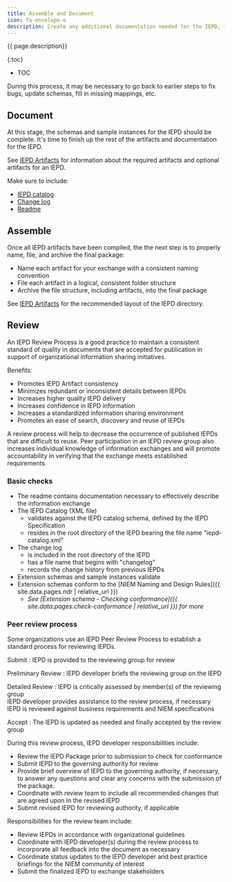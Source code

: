 ```yaml
---
title: Assemble and Document
icon: fa-envelope-o
description: Create any additional documentation needed for the IEPD, fill out the IEPD catalog, assemble all of the artifacts, and bundle the files into the final IEPD zip file package.
---
```


{{ page.description}}

{:toc}
- TOC

During this process, it may be necessary to go back to earlier steps to fix bugs, update schemas, fill in missing mappings, etc.

## Document

At this stage, the schemas and sample instances for the IEPD should be complete.  It's time to finish up the rest of the artifacts and documentation for the IEPD.

See [IEPD Artifacts](../../artifacts/) for information about the required artifacts and optional artifacts for an IEPD.

Make sure to include:

- [IEPD catalog](../../artifacts/iepd-catalog/)
- [Change log](../../artifacts/#change-log)
- [Readme](../../artifacts/#readme)

## Assemble

Once all IEPD artifacts have been compiled, the the next step is to properly name, file, and archive the final package:

- Name each artifact for your exchange with a consistent naming convention
- File each artifact in a logical, consistent folder structure
- Archive the file structure, including artifacts, into the final package

See [IEPD Artifacts](../../artifacts/#recommended-folder-layout) for the recommended layout of the IEPD directory.

## Review

An IEPD Review Process is a good practice to maintain a consistent standard of quality in documents that are accepted for publication in support of organizational information sharing initiatives.

Benefits:

- Promotes IEPD Artifact consistency
- Minimizes redundant or inconsistent details between IEPDs
- Increases higher quality IEPD delivery
- Increases confidence in IEPD information
- Increases a standardized information sharing environment
- Promotes an ease of search, discovery and reuse of IEPDs

A review process will help to decrease the occurrence of published IEPDs that are difficult to reuse. Peer participation in an IEPD review group also increases individual knowledge of information exchanges and will promote accountability in verifying that the exchange meets established requirements.

### Basic checks

- The readme contains documentation necessary to effectively describe the information exchange
- The IEPD Catalog (XML file)
  - validates against the IEPD catalog schema, defined by the IEPD Specification
  - resides in the root directory of the IEPD bearing the file name "iepd-catalog.xml"
- The change log
  - is included in the root directory of the IEPD
  - has a file name that begins with "changelog"
  - records the change history from previous IEPDs
- Extension schemas and sample instances validate
- Extension schemas conform to the [NIEM Naming and Design Rules]({{ site.data.pages.ndr | relative_url }})
  - *See [Extension schema - Checking conformance]({{ site.data.pages.check-conformance | relative_url }}) for more*

### Peer review process

Some organizations use an IEPD Peer Review Process to establish a standard process for reviewing IEPDs.

Submit
: IEPD is provided to the reviewing group for review

Preliminary Review
: IEPD developer briefs the reviewing group on the IEPD

Detailed Review
: IEPD is critically assessed by member(s) of the reviewing group <br/>
  IEPD developer provides assistance to the review process, if necessary <br/>
  IEPD is reviewed against business requirements and NIEM specifications

Accept
: The IEPD is updated as needed and finally accepted by the review group

During this review process, IEPD developer responsibilities include:

- Review the IEPD Package prior to submission to check for conformance
- Submit IEPD to the governing authority for review
- Provide brief overview of IEPD to the governing authority, if necessary, to answer any questions and clear any concerns with the submission of the package.
- Coordinate with review team to include all recommended changes that are agreed upon in the revised IEPD
- Submit revised IEPD for reviewing authority, if applicable

Responsibilities for the review team include:

- Review IEPDs in accordance with organizational guidelines
- Coordinate with IEPD developer(s) during the review process to incorporate all feedback into the document as necessary
- Coordinate status updates to the IEPD developer and best practice briefings for the NIEM community of interest
- Submit the finalized IEPD to exchange stakeholders
